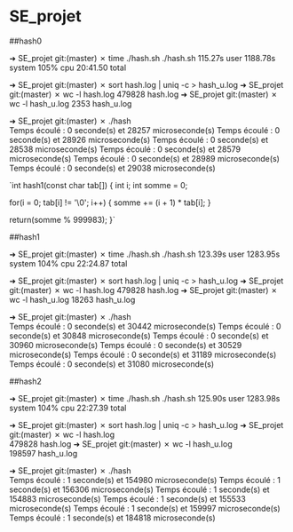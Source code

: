 # SE_projet

##hash0

➜  SE_projet git:(master) ✗ time ./hash.sh
./hash.sh  115.27s user 1188.78s system 105% cpu 20:41.50 total

➜  SE_projet git:(master) ✗ sort hash.log | uniq -c > hash_u.log
➜  SE_projet git:(master) ✗ wc -l hash.log
479828 hash.log
➜  SE_projet git:(master) ✗ wc -l hash_u.log
2353 hash_u.log

➜  SE_projet git:(master) ✗ ./hash                
Temps écoulé : 0 seconde(s) et 28257 microseconde(s)
Temps écoulé : 0 seconde(s) et 28926 microseconde(s)
Temps écoulé : 0 seconde(s) et 28538 microseconde(s)
Temps écoulé : 0 seconde(s) et 28579 microseconde(s)
Temps écoulé : 0 seconde(s) et 28989 microseconde(s)
Temps écoulé : 0 seconde(s) et 29038 microseconde(s)

`int hash1(const char tab[])
{
  int i;
  int somme = 0;

  for(i = 0; tab[i] != '\0'; i++)
  {
    somme += (i + 1) * tab[i];
  }

  return(somme % 999983);
}`

##hash1

➜  SE_projet git:(master) ✗ time ./hash.sh
./hash.sh  123.39s user 1283.95s system 104% cpu 22:24.87 total

➜  SE_projet git:(master) ✗ sort hash.log | uniq -c > hash_u.log
➜  SE_projet git:(master) ✗ wc -l hash.log
479828 hash.log
➜  SE_projet git:(master) ✗ wc -l hash_u.log
18263 hash_u.log

➜  SE_projet git:(master) ✗ ./hash                
Temps écoulé : 0 seconde(s) et 30442 microseconde(s)
Temps écoulé : 0 seconde(s) et 30848 microseconde(s)
Temps écoulé : 0 seconde(s) et 30960 microseconde(s)
Temps écoulé : 0 seconde(s) et 30529 microseconde(s)
Temps écoulé : 0 seconde(s) et 31189 microseconde(s)
Temps écoulé : 0 seconde(s) et 31080 microseconde(s)

##hash2

➜  SE_projet git:(master) ✗ time ./hash.sh
./hash.sh  125.90s user 1283.98s system 104% cpu 22:27.39 total

➜  SE_projet git:(master) ✗ sort hash.log | uniq -c > hash_u.log
➜  SE_projet git:(master) ✗ wc -l hash.log                      
479828 hash.log
➜  SE_projet git:(master) ✗ wc -l hash_u.log                    
198597 hash_u.log

➜  SE_projet git:(master) ✗ ./hash                
Temps écoulé : 1 seconde(s) et 154980 microseconde(s)
Temps écoulé : 1 seconde(s) et 156306 microseconde(s)
Temps écoulé : 1 seconde(s) et 154883 microseconde(s)
Temps écoulé : 1 seconde(s) et 155533 microseconde(s)
Temps écoulé : 1 seconde(s) et 159997 microseconde(s)
Temps écoulé : 1 seconde(s) et 184818 microseconde(s)
